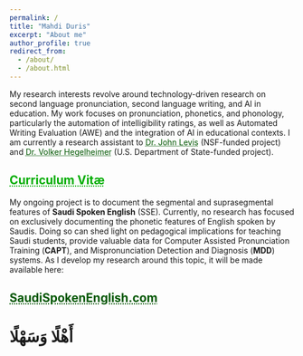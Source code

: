 ```yaml
---
permalink: /
title: "Mahdi Duris"
excerpt: "About me"
author_profile: true
redirect_from: 
  - /about/
  - /about.html
---
```


My research interests revolve around technology-driven research on second language pronunciation, second language writing, and AI in education. My work focuses on pronunciation, phonetics, and phonology, particularly the automation of intelligibility ratings, as well as Automated Writing Evaluation (AWE) and the integration of AI in educational contexts. I am currently a research assistant to <a href="https://scholar.google.com/citations?user=Z9d6h_YAAAAJ" target="_blank" style="text-align: center; color: #005700; text-decoration: underline;text-decoration-style: dotted;">Dr. John Levis</a> (NSF-funded project) and <a href="https://scholar.google.com/citations?user=uu4KGj8AAAAJ" target="_blank" style="text-align: center; color: #005700; text-decoration: underline;text-decoration-style: dotted;">Dr. Volker Hegelheimer</a> (U.S. Department of State-funded project).<br/>
## <a href="https://mahdiduris.github.io/files/2 AR 04_2024 CV.pdf" target="_blank" style="text-align: center; color: #00ad00; text-decoration: underline;text-decoration-style: dotted;">Curriculum Vitæ</a><br/>

My ongoing project is to document the segmental and suprasegmental features of **<nobr>Saudi Spoken English</nobr>** (SSE). Currently, no research has focused on exclusively documenting the phonetic features of English spoken by Saudis. Doing so can shed light on pedagogical implications for teaching Saudi students, provide valuable data for Computer Assisted Pronunciation Training (**CAPT**), and Mispronunciation Detection and Diagnosis (**MDD**) systems. As I develop my research around this topic, it will be made available here:<br/>
## <a href="https://saudispokenenglish.com" target="_blank" style="text-align: center; color: #005700; text-decoration: underline;text-decoration-style: dotted;">SaudiSpokenEnglish.com</a>

# أَهْلًا وَسَهْلًا
